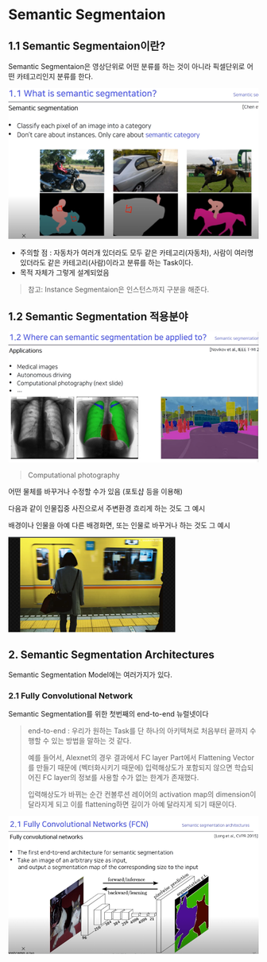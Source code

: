 # Semantic Segmentaion



## 1.1 Semantic Segmentaion이란?

Semantic Segmentaion은 영상단위로 어떤 분류를 하는 것이 아니라 픽셀단위로 어떤 카테고리인지 분류를 한다.



<img src="Lecture4_Semantic segmentation.assets/image-20210309211327174.png" alt="image-20210309211327174" style="zoom:67%;" />

- 주의할 점 : 자동차가 여러개 있더라도 모두 같은 카테고리(자동차), 사람이 여러명 있더라도 같은 카테고리(사람)이라고 분류를 하는 Task이다.
- 목적 자체가 그렇게 설계되었음



> 참고: Instance Segmentaion은 인스턴스까지 구분을 해준다.



## 1.2 Semantic Segmentation 적용분야

<img src="Lecture4_Semantic segmentation.assets/image-20210309211505745.png" alt="image-20210309211505745" style="zoom:67%;" />



> Computational photography

어떤 물체를 바꾸거나 수정할 수가 있음 (포토샵 등을 이용해)

다음과 같이 인물집중 사진으로서 주변환경 흐리게 하는 것도 그 예시

배경이나 인물을 아예 다른 배경화면, 또는 인물로 바꾸거나 하는 것도 그 예시

<img src="Lecture4_Semantic segmentation.assets/image-20210309211737947.png" alt="image-20210309211737947" style="zoom:50%;" />



## 2. Semantic Segmentation Architectures

Semantic Segmentation Model에는 여러가지가 있다.



### 2.1 Fully Convolutional Network

Semantic Segmentation를 위한 첫번째의 end-to-end 뉴럴넷이다 

>  end-to-end : 우리가 원하는 Task를 단 하나의 아키텍쳐로 처음부터 끝까지 수행할 수 있는 방법을 말하는 것 같다.
>
> 예를 들어서, Alexnet의 경우 결과에서 FC layer Part에서 Flattening Vector를 만들기 때문에 (벡터화시키기 때문에) 입력해상도가 포함되지 않으면 학습되어진 FC layer의 정보를 사용할 수가 없는 한계가 존재했다.
>
> 입력해상도가 바뀌는 순간 컨볼루션 레이어의 activation map의 dimension이 달라지게 되고 이를 flattening하면 길이가 아예 달라지게 되기 때문이다.

<img src="Lecture4_Semantic segmentation.assets/image-20210309212443424.png" alt="image-20210309212443424" style="zoom:67%;" />

